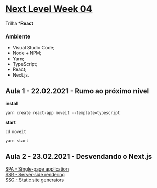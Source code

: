 # [Next Level Week 04](https://nextlevelweek.com/)

Trilha ***React**

### Ambiente

- Visual Studio Code;
- Node + NPM;
- Yarn;
- TypeScript;
- React;
- Next.js.

## Aula 1 - 22.02.2021 - Rumo ao próximo nível

**install**  

```
yarn create react-app moveit --template=typescript
```


**start**  

```
cd moveit
```

```
yarn start
```

## Aula 2 - 23.02.2021 - Desvendando o Next.js

[SPA - Single-page application](https://en.wikipedia.org/wiki/Single-page_application)  
[SSR - Server-side rendering](https://en.wikipedia.org/wiki/Server-side_scripting)  
[SSG - Static site generators](https://www.netguru.com/blog/what-are-static-site-generators)  
